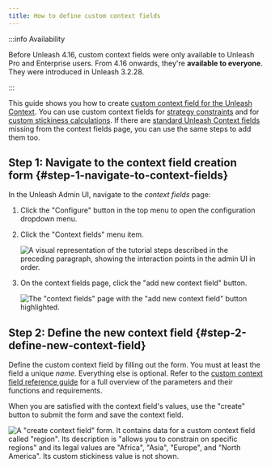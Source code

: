 ```yaml
---
title: How to define custom context fields
---
```


:::info Availability


Before Unleash 4.16, custom context fields were only available to Unleash Pro and Enterprise users. From 4.16 onwards, they're **available to everyone**. They were introduced in Unleash 3.2.28.

:::

This guide shows you how to create [custom context field for the Unleash Context](../user_guide/unleash-context.md#custom-context-fields). You can use custom context fields for [strategy constraints](../advanced/strategy-constraints.md) and for [custom stickiness calculations](../reference/stickiness.md#custom-stickiness). If there are [standard Unleash Context fields](../user_guide/unleash-context.md#structure) missing from the context fields page, you can use the same steps to add them too.

## Step 1: Navigate to the context field creation form {#step-1-navigate-to-context-fields}

In the Unleash Admin UI, navigate to the _context fields_  page:
1. Click the "Configure" button in the top menu to open the configuration dropdown menu.
2. Click the "Context fields" menu item.

    ![A visual representation of the tutorial steps described in the preceding paragraph, showing the interaction points in the admin UI in order.](/img/context-fields.png)

3. On the context fields page, click the "add new context field" button.

    ![The "context fields" page with the "add new context field" button highlighted.]( /img/context-field-create-button.png)

## Step 2: Define the new context field {#step-2-define-new-context-field}

Define the custom context field by filling out the form. You must at least the field a unique _name_. Everything else is optional. Refer to the [custom context field reference guide](../user_guide/unleash-context.md#custom-context-fields) for a full overview of the parameters and their functions and requirements.

When you are satisfied with the context field's values, use the "create" button to submit the form and save the context field.

![A "create context field" form. It contains data for a custom context field called "region". Its description is "allows you to constrain on specific regions" and its legal values are "Africa", "Asia", "Europe", and "North America". Its custom stickiness value is not shown.](/img/new_context_field.png)
